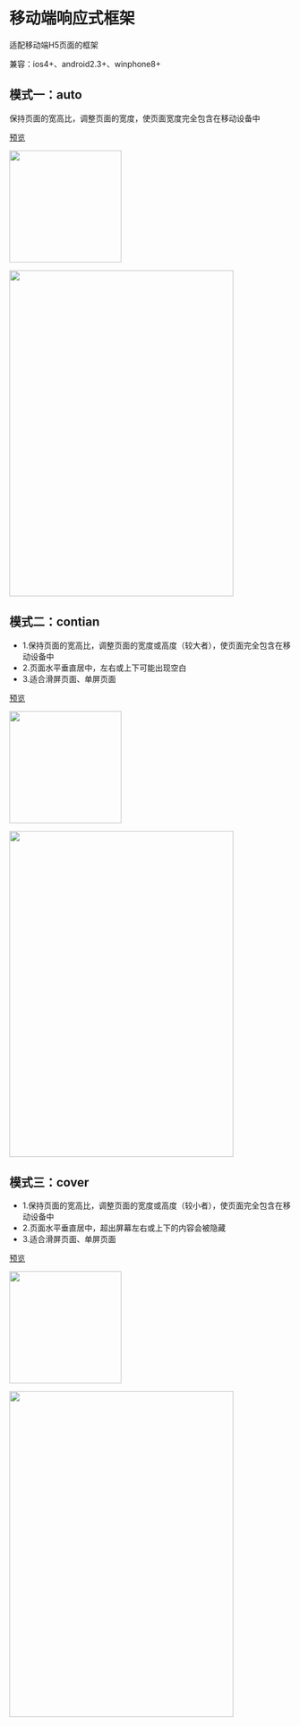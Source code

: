 <h1>移动端响应式框架</h1>
<p>适配移动端H5页面的框架</p>
<p>兼容：ios4+、android2.3+、winphone8+</p>
<h2>模式一：auto</h2>
<p>保持页面的宽高比，调整页面的宽度，使页面宽度完全包含在移动设备中</p>
<a href="http://1.peunzhang.sinaapp.com/demo/pageResponse/pageResponse_auto.html" target="_blank">预览</a>
<p><img src="https://raw.githubusercontent.com/peunzhang/pageResponse/master/pic/pageResponse_auto.png" width="200" height="200"></p>
<p><img src="https://raw.githubusercontent.com/peunzhang/pageResponse/master/pic/pageResponse_auto.gif" width="400" height="582"></p>
<h2>模式二：contian</h2>
<ul>
<li>1.保持页面的宽高比，调整页面的宽度或高度（较大者），使页面完全包含在移动设备中</li>
<li>2.页面水平垂直居中，左右或上下可能出现空白</li>
<li>3.适合滑屏页面、单屏页面</li>
</ul>
<a href="http://1.peunzhang.sinaapp.com/demo/pageResponse/pageResponse_contain.html" target="_blank">预览</a>
<p><img src="https://raw.githubusercontent.com/peunzhang/pageResponse/master/pic/pageResponse_contain.png" width="200" height="200"></p>
<p><img src="https://raw.githubusercontent.com/peunzhang/pageResponse/master/pic/pageResponse_contain.gif" width="400" height="582"></p>
<h2>模式三：cover</h2>
<ul>
<li>1.保持页面的宽高比，调整页面的宽度或高度（较小者），使页面完全包含在移动设备中</li>
<li>2.页面水平垂直居中，超出屏幕左右或上下的内容会被隐藏 </li>
<li>3.适合滑屏页面、单屏页面</li>
</ul>
<a href="http://1.peunzhang.sinaapp.com/demo/pageResponse/pageResponse_cover.html" target="_blank">预览</a>
<p><img src="https://raw.githubusercontent.com/peunzhang/pageResponse/master/pic/pageResponse_cover.png" width="200" height="200"></p>
<p><img src="https://raw.githubusercontent.com/peunzhang/pageResponse/master/pic/pageResponse_cover.gif" width="400" height="582"></p>
